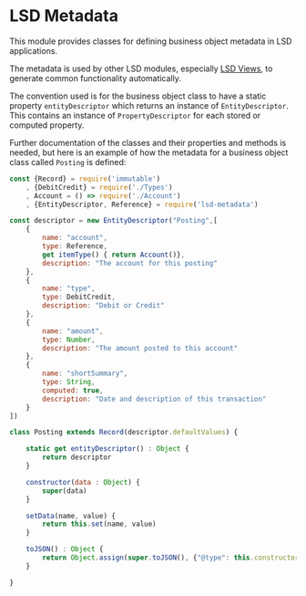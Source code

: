 LSD Metadata
============

This module provides classes for defining business object metadata in LSD applications.

The metadata is used by other LSD modules, especially [LSD Views](https://github.com/lightweight-software-development/lsd-aws),
to generate common functionality automatically.

The convention used is for the business object class to have a static property `entityDescriptor` which returns an instance 
of `EntityDescriptor`.  This contains an instance of `PropertyDescriptor` for each stored or computed property.

Further documentation of the classes and their properties and methods is needed, but here is an example 
of how the metadata for a business object class called `Posting` is defined:

```javascript
const {Record} = require('immutable')
    , {DebitCredit} = require('./Types')
    , Account = () => require('./Account')
    , {EntityDescriptor, Reference} = require('lsd-metadata')

const descriptor = new EntityDescriptor("Posting",[
    {
        name: "account",
        type: Reference,
        get itemType() { return Account()},
        description: "The account for this posting"
    },
    {
        name: "type",
        type: DebitCredit,
        description: "Debit or Credit"
    },
    {
        name: "amount",
        type: Number,
        description: "The amount posted to this account"
    },
    {
        name: "shortSummary",
        type: String,
        computed: true,
        description: "Date and description of this transaction"
    }
])

class Posting extends Record(descriptor.defaultValues) {

    static get entityDescriptor() : Object {
        return descriptor
    }

    constructor(data : Object) {
        super(data)
    }

    setData(name, value) {
        return this.set(name, value)
    }

    toJSON() : Object {
        return Object.assign(super.toJSON(), {"@type": this.constructor.name});
    }

}
```